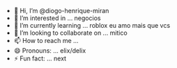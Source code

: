 - 👋 Hi, I’m @diogo-henrique-miran 
- 👀 I’m interested in ... negocios
- 🌱 I’m currently learning ... roblox eu amo mais que vcs
- 💞️ I’m looking to collaborate on ... mitico
- 📫 How to reach me ... 
- 😄 Pronouns: ... elix/delix
- ⚡ Fun fact: ... next

<!---
diogo-henrique-miran/diogo-henrique-miran is a ✨ special ✨ repository because its `README.md` (this file) appears on your GitHub profile.
You can click the Preview link to take a look at your changes.
--->
